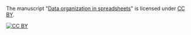 The manuscript "[Data organization in
spreadsheets](https://github.com/kbroman/Paper_DataOrg)" is licensed
under [CC BY](https://creativecommons.org/licenses/by/3.0/).

[![CC BY](https://i.creativecommons.org/l/by/3.0/88x31.png)](https://creativecommons.org/licenses/by/3.0/)

